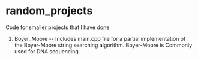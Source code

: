 # random_projects
Code for smaller projects that I have done

1. Boyer_Moore -- Includes main.cpp file for a partial implementation of the Boyer-Moore string searching algorithm. Boyer-Moore is Commonly used for DNA sequencing.
